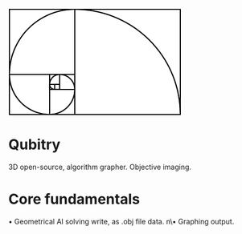 ![alt text](.src/img.gif)

# Qubitry
3D open-source, algorithm grapher. Objective imaging.

# Core fundamentals

• Geometrical AI solving write, as .obj file data.
n\• Graphing output.
